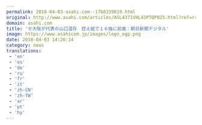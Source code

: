 ```yaml
---
permalink: 2018-04-03-asahi.com--1768339019.html
original: http://www.asahi.com/articles/ASL4371VHL43PTQP025.html?ref=rss
domain: asahi.com
title: 'セ大阪が代表の山口温存　控え組で１６強に前進：朝日新聞デジタル'
image: https://www.asahicom.jp/images/logo_ogp.png
date: 2018-04-03 14:26:14
category: news
translations: 
 - 'en'
 - 'es'
 - 'de'
 - 'ru'
 - 'fr'
 - 'it'
 - 'zh-CN'
 - 'zh-TW'
 - 'ar'
 - 'pt'
 - 'hy'
---
```


